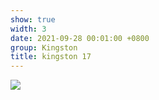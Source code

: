 ```yaml
---
show: true
width: 3
date: 2021-09-28 00:01:00 +0800
group: Kingston
title: kingston 17
---
```

<div>
<a href="/assets/images/photos/kingston/20231220-DSC00083.jpg" target="_blank">
    <img data-src="/assets/images/photos/kingston/20231220-DSC00083.jpg" class="lazy w-100 rounded-xl" src="{{ '/assets/images/empty_300x200.png' | relative_url }}">
</a>
</div>
